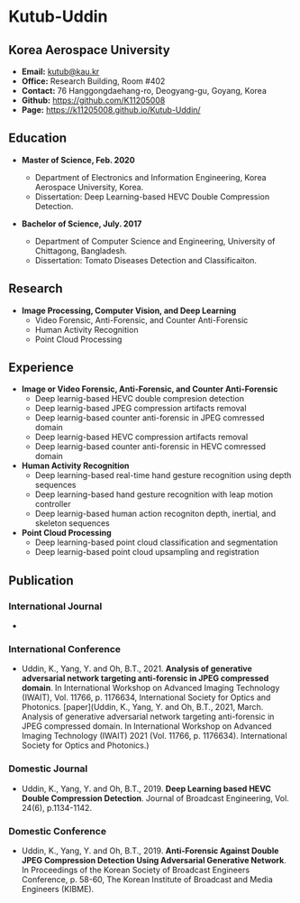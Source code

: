 # Kutub-Uddin
## Korea Aerospace University

* **Email:** kutub@kau.kr
* **Office:** Research Building, Room #402
* **Contact:** 76 Hanggongdaehang-ro, Deogyang-gu, Goyang, Korea 
* **Github:** https://github.com/K11205008 
* **Page:** https://k11205008.github.io/Kutub-Uddin/ 

## Education
* **Master of Science, Feb. 2020**
  * Department of Electronics and Information Engineering, Korea Aerospace University, Korea.
  * Dissertation: Deep Learning-based HEVC Double Compression Detection.

* **Bachelor of Science, July. 2017**
  * Department of Computer Science and Engineering, University of Chittagong, Bangladesh.
  * Dissertation: Tomato Diseases Detection and Classificaiton.

## Research
* **Image Processing, Computer Vision, and Deep Learning**
  * Video Forensic, Anti-Forensic, and Counter Anti-Forensic
  * Human Activity Recognition
  * Point Cloud Processing
    
## Experience
* **Image or Video Forensic, Anti-Forensic, and Counter Anti-Forensic**
  *  Deep learnig-based HEVC double compresion detection
  *  Deep learnig-based JPEG compression artifacts removal
  *  Deep learnig-based counter anti-forensic in JPEG comressed domain
  *  Deep learnig-based HEVC compression artifacts removal
  *  Deep learnig-based counter anti-forensic in HEVC comressed domain
* **Human Activity Recognition**
  *  Deep learning-based real-time hand gesture recognition using depth sequences
  *  Deep learning-based hand gesture recognition with leap motion controller
  *  Deep learnig-based human action recogniton depth, inertial, and skeleton sequences
* **Point Cloud Processing**
  *  Deep learning-based point cloud classification and segmentation
  *  Deep learnig-based point cloud upsampling and registration
  
## Publication
### International Journal
  *  
### International Conference
  * Uddin, K., Yang, Y. and Oh, B.T., 2021. **Analysis of generative adversarial network targeting anti-forensic in JPEG compressed domain**. In International Workshop on Advanced Imaging Technology (IWAIT), Vol. 11766, p. 1176634, International Society for Optics and Photonics. [paper](Uddin, K., Yang, Y. and Oh, B.T., 2021, March. Analysis of generative adversarial network targeting anti-forensic in JPEG compressed domain. In International Workshop on Advanced Imaging Technology (IWAIT) 2021 (Vol. 11766, p. 1176634). International Society for Optics and Photonics.)
### Domestic Journal
  * Uddin, K., Yang, Y. and Oh, B.T., 2019. **Deep Learning based HEVC Double Compression Detection**. Journal of Broadcast Engineering, Vol. 24(6), p.1134-1142.
### Domestic Conference
  * Uddin, K., Yang, Y. and Oh, B.T., 2019. **Anti-Forensic Against Double JPEG Compression Detection Using Adversarial Generative Network**. In Proceedings of the Korean Society of Broadcast Engineers Conference, p. 58-60, The Korean Institute of Broadcast and Media Engineers (KIBME).
  
